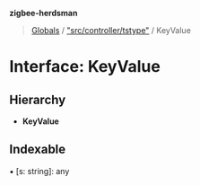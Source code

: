 **zigbee-herdsman**

> [Globals](../README.md) / ["src/controller/tstype"](../modules/_src_controller_tstype_.md) / KeyValue

# Interface: KeyValue

## Hierarchy

* **KeyValue**

## Indexable

▪ [s: string]: any

